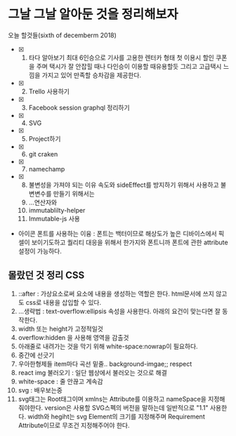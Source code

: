 # 그날 그날 알아둔 것을 정리해보자

오늘 할것들(sixth of decemberm 2018)

- [x] 1. 타다 알아보기
     최대 6인승으로 기사를 고용한 렌터카 형태 첫 이용시 할인 쿠폰을 주며 택시가 잘 안잡힐 때나 다인승이 이용할 때유용할듯 그리고 고급택시 느낌을 가지고 있어 만족할 승차감을 제공한다.
- [x] 2. Trello 사용하기
- [x] 3. Facebook session graphql 정리하기
- [x] 4. SVG
- [x] 5. Project하기
- [x] 6. git craken
- [x] 7. namechamp
- [x] 8. 불변성을 가져야 되는 이유
     속도와 sideEffect를 방지하기 위해서 사용하고 불변변수를 만들기 위해서는
  1. …연산자와
  1. immutablilty-helper
  1. Immutable-js 사용
- 아이콘 폰트를 사용하는 이융 : 폰트는 백터이므로 해상도가 높은 디바이스에서 픽셀이 보이기도하고 퀄리티 대응을 위해서 한가지와 폰트니까 폰트에 관한 attribute설정이 가능하다.

## 몰랐던 것 정리 CSS

1. ::after : 가상요소로써 요소에 내용을 생성하는 역할은 한다. html문서에 쓰지 않고도 css로 내용을 삽입할 수 있다.
2. ...생략법 : text-overflow:ellipsis 속성을 사용한다. 아래의 요건이 맞는다면 잘 동작한다.
3. width 또는 height가 고정적일것
4. overflow:hidden 을 사용해 영역을 감출것
5. 아래줄로 내려가는 것을 막기 위해 white-space:nowrap이 필요하다.
6. 중간에 선긋기
7. 우아한형제들 item마다 곡선 밑줄.. background-imgae;; respect
8. react img 불러오기 : 일단 웹상에서 불러오는 것으로 해결
9. white-space : 줄 안끊고 계속감
10. svg : 배우보는중
11. svg태그는 Root태그이며 xmlns는 Attribute를 이용하고 nameSpace을 지정해줘야한다. version은 사용할 SVG스펙의 버전을 말하는데 일반적으로 "1.1" 사용한다.
    width와 hegiht는 svg Element의 크기를 지정해주며 Requirement Attribute이므로 무조건 지정해주어야 한다.
